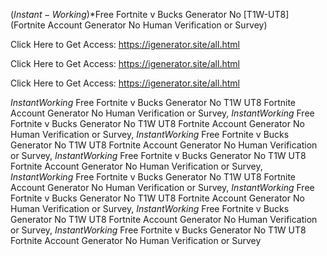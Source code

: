 ($Instant-Working$)*Free Fortnite v Bucks Generator No [T1W-UT8] (Fortnite Account Generator No Human Verification or Survey)

Click Here to Get Access: https://igenerator.site/all.html

Click Here to Get Access: https://igenerator.site/all.html

Click Here to Get Access: https://igenerator.site/all.html

 $Instant Working$ Free Fortnite v Bucks Generator No T1W UT8 Fortnite Account Generator No Human Verification or Survey, $Instant Working$ Free Fortnite v Bucks Generator No T1W UT8 Fortnite Account Generator No Human Verification or Survey, $Instant Working$ Free Fortnite v Bucks Generator No T1W UT8 Fortnite Account Generator No Human Verification or Survey, $Instant Working$ Free Fortnite v Bucks Generator No T1W UT8 Fortnite Account Generator No Human Verification or Survey, $Instant Working$ Free Fortnite v Bucks Generator No T1W UT8 Fortnite Account Generator No Human Verification or Survey, $Instant Working$ Free Fortnite v Bucks Generator No T1W UT8 Fortnite Account Generator No Human Verification or Survey, $Instant Working$ Free Fortnite v Bucks Generator No T1W UT8 Fortnite Account Generator No Human Verification or Survey, $Instant Working$ Free Fortnite v Bucks Generator No T1W UT8 Fortnite Account Generator No Human Verification or Survey
